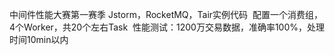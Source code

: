 ﻿中间件性能大赛第一赛季 Jstorm，RocketMQ，Tair实例代码
﻿
﻿配置一个消费组，4个Worker，共20个左右Task
﻿
﻿性能测试：1200万交易数据，准确率100%，处理时间10min以内
